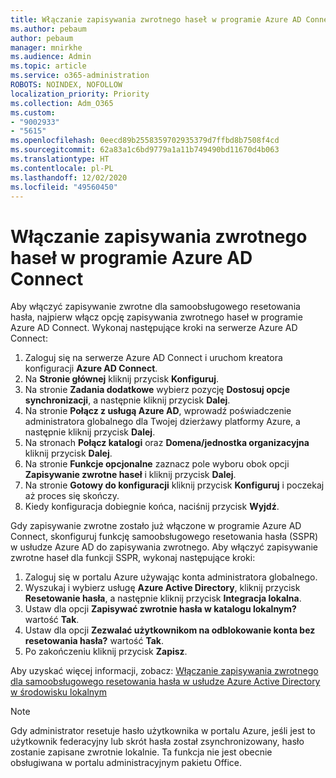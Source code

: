 ```yaml
---
title: Włączanie zapisywania zwrotnego haseł w programie Azure AD Connect
ms.author: pebaum
author: pebaum
manager: mnirkhe
ms.audience: Admin
ms.topic: article
ms.service: o365-administration
ROBOTS: NOINDEX, NOFOLLOW
localization_priority: Priority
ms.collection: Adm_O365
ms.custom:
- "9002933"
- "5615"
ms.openlocfilehash: 0eecd89b2558359702935379d7ffbd8b7508f4cd
ms.sourcegitcommit: 62a83a1c6bd9779a1a11b749490bd11670d4b063
ms.translationtype: HT
ms.contentlocale: pl-PL
ms.lasthandoff: 12/02/2020
ms.locfileid: "49560450"
---
```

# <a name="enable-password-writeback-in-azure-ad-connect"></a>Włączanie zapisywania zwrotnego haseł w programie Azure AD Connect

Aby włączyć zapisywanie zwrotne dla samoobsługowego resetowania hasła, najpierw włącz opcję zapisywania zwrotnego haseł w programie Azure AD Connect. Wykonaj następujące kroki na serwerze Azure AD Connect:

1. Zaloguj się na serwerze Azure AD Connect i uruchom kreatora konfiguracji **Azure AD Connect**.
2. Na **Stronie głównej** kliknij przycisk **Konfiguruj**.
3. Na stronie **Zadania dodatkowe** wybierz pozycję **Dostosuj opcje synchronizacji**, a następnie kliknij przycisk **Dalej**.
4. Na stronie **Połącz z usługą Azure AD**, wprowadź poświadczenie administratora globalnego dla Twojej dzierżawy platformy Azure, a następnie kliknij przycisk **Dalej**.
5. Na stronach **Połącz katalogi** oraz **Domena/jednostka organizacyjna** kliknij przycisk **Dalej**.
6. Na stronie **Funkcje opcjonalne** zaznacz pole wyboru obok opcji **Zapisywanie zwrotne haseł** i kliknij przycisk **Dalej**.
7. Na stronie **Gotowy do konfiguracji** kliknij przycisk **Konfiguruj** i poczekaj aż proces się skończy.
8. Kiedy konfiguracja dobiegnie końca, naciśnij przycisk **Wyjdź**.

Gdy zapisywanie zwrotne zostało już włączone w programie Azure AD Connect, skonfiguruj funkcję samoobsługowego resetowania hasła (SSPR) w usłudze Azure AD do zapisywania zwrotnego.  Aby włączyć zapisywanie zwrotne haseł dla funkcji SSPR, wykonaj następujące kroki:

1. Zaloguj się w portalu Azure używając konta administratora globalnego.
2. Wyszukaj i wybierz usługę **Azure Active Directory**, kliknij przycisk **Resetowanie hasła**, a następnie kliknij przycisk **Integracja lokalna**.
3. Ustaw dla opcji **Zapisywać zwrotnie hasła w katalogu lokalnym?** wartość **Tak**.
4. Ustaw dla opcji **Zezwalać użytkownikom na odblokowanie konta bez resetowania hasła?** wartość **Tak**.
5. Po zakończeniu kliknij przycisk **Zapisz**.

Aby uzyskać więcej informacji, zobacz: [Włączanie zapisywania zwrotnego dla samoobsługowego resetowania hasła w usłudze Azure Active Directory w środowisku lokalnym](https://docs.microsoft.com/azure/active-directory/authentication/tutorial-enable-sspr-writeback)

> [!NOTE]
>  Gdy administrator resetuje hasło użytkownika w portalu Azure, jeśli jest to użytkownik federacyjny lub skrót hasła został zsynchronizowany, hasło zostanie zapisane zwrotnie lokalnie. Ta funkcja nie jest obecnie obsługiwana w portalu administracyjnym pakietu Office.